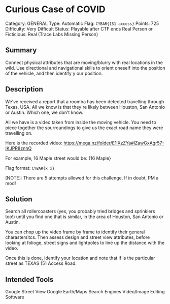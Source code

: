 # Curious Case of COVID
Category: GENERAL
Type: Automatic
Flag: `CYBAR{151 access}`
Points: 725
Difficulty: Very Difficult
Status: Playable after CTF ends
Real Person or Ficticious: Real (Trace Labs Missing Person)

## Summary
Connect physical attributes that are moving/blurry with real locations in the wild. Use directional and navigational skills to orient oneself into the position of the vehicle, and then identify y our position.

## Description
We've received a report that a roomba has been detected travelling through Texas, USA. All we know is that they're likely between Houston, San Antonio or Austin. Which one, we don't know.

All we have is a video taken from inside the moving vehicle. You need to piece together the sourroundings to give us the exact road name they were travelling on.

Here is the recorded video: https://mega.nz/folder/E1lXzZYa#lZawGxAgr57-IKJPR8znhQ

For example, 16 Maple street would be: {16 Maple}

Flag format: `CYBAR{x x}`

[NOTE]: There are 5 attempts allowed for this challenge. If in doubt, PM a mod!

## Solution
Search all rollercoasters (yes, you probably tried bridges and sprinklers too!) until you find one that is similar, in the area of Houston, San Antonio or Austin.  

You can chop up the video frame by frame to identify their general charastersitcs. Then assess design and street view attributes, before looking at folioge, street signs and lightpoles to line up the distance with the video. 

Once this is done, identify your location and note that if is the particular street as TEXAS 151 Access Road.

## Intended Tools
Google Street View
Google Earth/Maps
Search Engines
Video/Image Editing Software